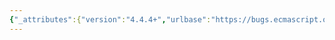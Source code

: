 ```yaml
---
{"_attributes":{"version":"4.4.4+","urlbase":"https://bugs.ecmascript.org/","maintainer":"dherman@mozilla.com"},"bug":{"bug_id":4019,"creation_ts":"2015-02-20 04:14:00 -0800","short_desc":"WeakMap/Set.get/has should throw TypeError","delta_ts":"2015-07-10 08:35:00 -0700","product":"Draft for 6th Edition","component":"technical issue","version":"Rev 33: February 12, 2015 Draft","rep_platform":"All","op_sys":"All","bug_status":"RESOLVED","resolution":"WONTFIX","priority":"Normal","bug_severity":"enhancement","everconfirmed":true,"reporter":{"uid":"rossberg","name":"Andreas Rossberg"},"assigned_to":{"uid":"allen","name":"Allen Wirfs-Brock"},"cc":["erights","erik.arvidsson","gilles.lepretre","julien.sanchez"],"long_desc":[{"commentid":13180,"comment_count":0,"who":{"uid":"rossberg","name":"Andreas Rossberg"},"bug_when":"2015-02-20 04:14:13 -0800","thetext":"The .get and .has methods on weak collections return undefined when a key is not an object. That is inconsistent with .set, which throws.\n\nI'm not sure if this is a recent change (the V8 implementation always throws, and I assume we were following the spec draft at the time). Either way, it doesn't make sense to consider non-objects valid keys in some operations but not others."},{"commentid":13182,"comment_count":1,"who":{"uid":"gilles.lepretre","name":"Gilles Lepretre"},"bug_when":"2015-02-20 05:51:36 -0800","thetext":"Related Mozilla issue (Resolved fixed): https://bugzilla.mozilla.org/show_bug.cgi?id=1127827\n\nRelated Chromium issue: https://code.google.com/p/chromium/issues/detail?id=460083"},{"commentid":13183,"comment_count":2,"who":{"uid":"julien.sanchez","name":"Julien Sanchez"},"bug_when":"2015-02-20 06:18:53 -0800","thetext":"For reference, the behavior about handling of non-object values in WeakMap has been updated in rev20 draft, Oct. 28, 2013:\n\nhttps://bugs.ecmascript.org/show_bug.cgi?id=1938\n\nhttp://wiki.ecmascript.org/doku.php?id=harmony:specification_drafts#october_28_2013_draft_rev_20"},{"commentid":13184,"comment_count":3,"who":{"uid":"rossberg","name":"Andreas Rossberg"},"bug_when":"2015-02-20 06:36:15 -0800","thetext":"Thanks for the reference, I obviously missed that change. Sorry or being late on this.\n\nI agree with the implication requested in comment #2 on that bug. However, Mark's suggestion \"fixed\" it the wrong way. Having all methods throw consistently on non-object keys would achieve the same implication, and in addition, provide a consistent behaviour for invalid keys.\n\nThat is, in addition to Andre's implication, the following equivalences should also hold:\n\n  m.set(k,v) throws  <=>  m.get(k) throws  <=>  m.has(k) throws  <=>  m.delete(k) throws\n\nand similarly for sets."},{"commentid":13330,"comment_count":4,"who":{"uid":"erights","name":"Mark Miller"},"bug_when":"2015-02-24 16:05:56 -0800","thetext":"Hi Andreas, we seem to disagree about which inconsistency is greater. The way I see it, WeakMap.set must satisfy only a subset of Map.set's contract, by rejecting all non-object keys. But, given that it does so, then the mapping cannot contain any non-object keys.\n\nWeakMap.has, .get, and .delete can then fulfill the full Map.has, .get, and .delete contract, as they would on a map whose mapping did not contain any non-object keys -- whether or not they could.\n\nPut another way, .set has the specialized job of admission control. .has, .get, and .delete need only deal with what was admitted.\n\n----\n\nWe can also look at it from the side of multiplying special cases in the clients of these abstractions. A client of a mapping abstraction that might be given a Map or a WeakMap, and that does a .set, must be prepared for .set(primValue) to throw, or must avoid that case. Likewise, it must not use any of the Map api that is absent from WeakMap. But a client who is only given a mapping that is populated by others, and only does a .get, .has, and .delete on it should not need to care about the difference, since both mapping abstractions can satisfy the same contract for these."},{"commentid":13413,"comment_count":5,"who":{"uid":"rossberg","name":"Andreas Rossberg"},"bug_when":"2015-02-27 06:12:11 -0800","thetext":"(In reply to Mark Miller from comment #4)\n> Hi Andreas, we seem to disagree about which inconsistency is greater. The\n> way I see it, WeakMap.set must satisfy only a subset of Map.set's contract,\n> by rejecting all non-object keys. But, given that it does so, then the\n> mapping cannot contain any non-object keys.\n> \n> WeakMap.has, .get, and .delete can then fulfill the full Map.has, .get, and\n> .delete contract, as they would on a map whose mapping did not contain any\n> non-object keys -- whether or not they could.\n> \n> Put another way, .set has the specialized job of admission control. .has,\n> .get, and .delete need only deal with what was admitted.\n> \n> ----\n> \n> We can also look at it from the side of multiplying special cases in the\n> clients of these abstractions. A client of a mapping abstraction that might\n> be given a Map or a WeakMap, and that does a .set, must be prepared for\n> .set(primValue) to throw, or must avoid that case. Likewise, it must not use\n> any of the Map api that is absent from WeakMap. But a client who is only\n> given a mapping that is populated by others, and only does a .get, .has, and\n> .delete on it should not need to care about the difference, since both\n> mapping abstractions can satisfy the same contract for these.\n\nI see. This is presuming that weak collections are a useful drop-in replacement for a general ones. Not sure they ever are, though. Their contracts are far more restrictive, and consequently, they're _not_ in a semantic subclass relation. I'm not convinced it's particularly useful to maintain that illusion for a tiny subset of their interface.\n\nA context that would work correctly with both weak and non-weak collections but falls over with the semantics I'm proposing would have rather rare properties: (1) it doesn't iterate the collection, (2) it wants to check the collection for keys that are not objects, but (3) it is guaranteed to never store non-objects.\n\nWeighing this against an internally consistent treatment of key types in weak collections, I find the latter more relevant."},{"commentid":13414,"comment_count":6,"who":{"uid":"arv","name":"Erik Arvidsson"},"bug_when":"2015-02-27 07:54:29 -0800","thetext":"Another vote in support for type checking in get/has.\n\nLets do an analogy. If I implement a StringMap where the keys have to be strings, I could let `get` take any type and always return undefined if not a string. But I find it more useful to throw in that case to show that the caller passed in something non meaningful."},{"commentid":13415,"comment_count":7,"who":{"uid":"erights","name":"Mark Miller"},"bug_when":"2015-02-27 08:28:43 -0800","thetext":"(In reply to Erik Arvidsson from comment #6)\n> Another vote in support for type checking in get/has.\n> \n> Lets do an analogy. If I implement a StringMap where the keys have to be\n> strings, I could let `get` take any type and always return undefined if not\n> a string. But I find it more useful to throw in that case to show that the\n> caller passed in something non meaningful.\n\nInteresting. When I first started reading your analogy, I expected exactly the opposite conclusion.\n\nPerhaps \"delete\" is confusing the picture. If we omit it from the discussion for a moment, then my answer to Andreas'\n\n> A context that would work correctly with both weak and non-weak collections \n> but falls over with the semantics I'm proposing would have rather rare \n> properties: \n> (1) it doesn't iterate the collection, \n> (2) it wants to check the collection for keys that are not objects, but \n> (3) it is guaranteed to never store non-objects.\n\nIs that it is frequent to separate updating contexts from pure querying contexts. A pure querying context is guaranteed never to store non-objects because it never stores anything. That is up to the producer of the mappings it consumes. To a consumer, it hardly matters whether the producer did not store an X vs could not store an X. Precedent:\n\n> \"abc\".indexOf({})\n-1\n\nWould you rather have that throw?\n\n\nHad we specified that deleting a key that doesn't exist throws, then \"delete\" would not be such an oddball. OTOH, if we consider consuming consumers (e.g. linear consumers) in addition to side-effect-free consumers, then considering \"delete\" to be part of the more lenient consuming type makes some sense."},{"commentid":13416,"comment_count":8,"who":{"uid":"arv","name":"Erik Arvidsson"},"bug_when":"2015-02-27 08:59:33 -0800","thetext":"(In reply to Mark Miller from comment #7)\n> > \"abc\".indexOf({})\n> -1\n> \n> Would you rather have that throw?\n\nIf there was a do-over? Yes."},{"commentid":13417,"comment_count":9,"who":{"uid":"rossberg","name":"Andreas Rossberg"},"bug_when":"2015-02-27 09:22:59 -0800","thetext":"(In reply to Mark Miller from comment #7)\n> (In reply to Erik Arvidsson from comment #6)\n> > Another vote in support for type checking in get/has.\n> > \n> > Lets do an analogy. If I implement a StringMap where the keys have to be\n> > strings, I could let `get` take any type and always return undefined if not\n> > a string. But I find it more useful to throw in that case to show that the\n> > caller passed in something non meaningful.\n> \n> Interesting. When I first started reading your analogy, I expected exactly\n> the opposite conclusion.\n> \n> Perhaps \"delete\" is confusing the picture. If we omit it from the discussion\n> for a moment, then my answer to Andreas'\n> \n> > A context that would work correctly with both weak and non-weak collections \n> > but falls over with the semantics I'm proposing would have rather rare \n> > properties: \n> > (1) it doesn't iterate the collection, \n> > (2) it wants to check the collection for keys that are not objects, but \n> > (3) it is guaranteed to never store non-objects.\n> \n> Is that it is frequent to separate updating contexts from pure querying\n> contexts. A pure querying context is guaranteed never to store non-objects\n> because it never stores anything. That is up to the producer of the mappings\n> it consumes.\n\nYes, but that is ignoring the other two conditions. It would have to be a pure consumer that does not iterate. And one that somehow expects to be able to ask for non-object keys in a context where there can't possibly be any. I'm too uncreative to imagine a scenario for that.\n\n> To a consumer, it hardly matters whether the producer did not\n> store an X vs could not store an X. Precedent:\n> \n> > \"abc\".indexOf({})\n> -1\n> \n> Would you rather have that throw?\n\nMost definitely. The likelihood of this not being the symptom of a bug seems close to 0."},{"commentid":13423,"comment_count":10,"who":{"uid":"allen","name":"Allen Wirfs-Brock"},"bug_when":"2015-02-27 13:18:37 -0800","thetext":"so, we either need to resolve this as \"works as intended\" or decided to make a change.\n\nMy default response is likely to be the former as Mark is the champion of this feature and the spec. reflects his position and also the result of past discussions on this matter. \n\nHowever, I will point out that throwing an exception is behavior that could be relaxed in the future if it proves to be a bad choice, while there isn't really any backwards compatible way to reverse the decision if we keep  the no exception alternative."},{"commentid":13426,"comment_count":11,"who":{"uid":"erights","name":"Mark Miller"},"bug_when":"2015-02-27 14:09:38 -0800","thetext":"(In reply to Allen Wirfs-Brock from comment #10)\n> so, we either need to resolve this as \"works as intended\" or decided to make\n> a change.\n> \n> My default response is likely to be the former as Mark is the champion of\n> this feature and the spec. reflects his position and also the result of past\n> discussions on this matter. \n> \n> However, I will point out that throwing an exception is behavior that could\n> be relaxed in the future if it proves to be a bad choice, while there isn't\n> really any backwards compatible way to reverse the decision if we keep  the\n> no exception alternative.\n\na) I agree with that last point. When it is not clear what the right decision is, if there's a way to safely and compatibly postpone the decision, I've generally been in favor of that.\n\nb) I also agree that it is not clear in this case what the right decision is. My intuition remains that the current behavior is better. But my rationale for that is not strong enough to be confident I can't be convinced otherwise.\n\nc) I do understand that, in terms of committee dynamics, consenting to this change now makes it unlikely that I'll get it the \"right\" way in the future. Today, if we don't get consensus to change, then the \"right\" status quo wins. If we make it throw in ES6, then if we don't get consensus to change later, the \"wrong\" status quo wins. However, given #a and #b, I think I need to concede to this change.\n\n\nOne more time though, here's a further explanation of my intuition here:\n\nIn a statically typed world, it makes sense to see abstractions as partial functions of the set of all possible inputs -- the type system prevents most inputs from even being tried at runtime. In a dynamic system, for many purposes we still think of abstractions as partial, but the situation is more mixed. If we consider throw to be among the responses, then abstractions are total -- they may be given any first class value at runtime. In response to, let's say, a boolean query, if the answer to the question being asked is true, I expect the query to respond \"true\". If the answer to the question being asked false, I expect the query to respond \"false\". If the response is throw, I expect this indicates that the query is ill formed or meaningless, or at least something for which neither \"true\" nor \"false\" is a logically sound response to the query's meaning.\n\nmap.has(88)\n\nasks whether the map has 88 as a key. If it does not, it should tell me that. Throwing is basically saying: \"I refuse to tell you whether I have 88 as a key, even though I know, because I don't think you should have asked.\"\n\nGood API design for a dynamic language is different than good API for a dynamic language.\n\nHave I convinced anyone?\n\n\nAllen, independent of the historical, scheduling, and committee issues, as a dynamic language design person, I am curious what you think. Care to weigh in?"},{"commentid":13427,"comment_count":12,"who":{"uid":"erights","name":"Mark Miller"},"bug_when":"2015-02-27 14:12:17 -0800","thetext":"> Good API design for a dynamic language is different than good API for a \n> dynamic language.\n\nOops. Not what I meant ;)."},{"commentid":13428,"comment_count":13,"who":{"uid":"allen","name":"Allen Wirfs-Brock"},"bug_when":"2015-02-27 14:41:37 -0800","thetext":"(In reply to Mark Miller from comment #11)\n\n> \n> \n> Allen, independent of the historical, scheduling, and committee issues, as a\n> dynamic language design person, I am curious what you think. Care to weigh\n> in?\n\nI'm fine with the current behavior.  My preference is to allow programs to continue making forward progress until it reaches a point where that is impossible. If, upon the basis of  map.has returning false, a program tries to do something that is impossible to do such as set a non-object key in a WeakMap, then the point of the set is probably where the exception should occur."},{"commentid":13732,"comment_count":14,"who":{"uid":"allen","name":"Allen Wirfs-Brock"},"bug_when":"2015-03-15 11:47:29 -0700","thetext":"I plan closing this as WONTFIX (really \"Works as intended\") unless somebody intends to bring this up at the March TC39 meeting as a ES6 approval blocker."}]}}
---
```

